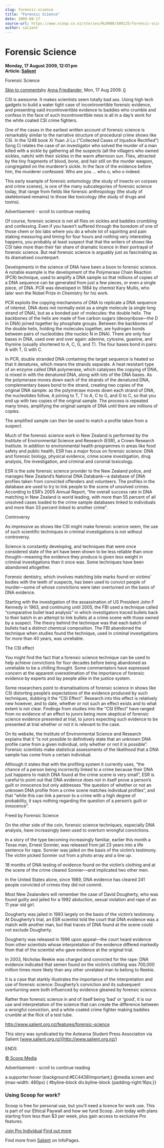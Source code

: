 ```yaml
---
slug: forensic-science
title: "Forensic Science"
date: 2009-08-17
source-url: https://www.scoop.co.nz/stories/HL0908/S00125/forensic-science.htm
author: salient
---
```

Forensic Science
================

**Monday, 17 August 2009, 12:01 pm**  
**Article: [Salient](https://info.scoop.co.nz/Salient)**

Forensic Science

[Skip to comments](http://www.salient.org.nz/features/forensic-science)by [Anna Friedlander](http://www.salient.org.nz/author/anna/), Mon, 17 Aug 2009. [0](http://www.salient.org.nz/features/forensic-science)

CSI is awesome. It makes scientists seem totally bad ass. Using high tech gadgets to build a water tight case of incontrovertible forensic evidence, and presenting said incontrovertible evidence to baddies who crumble and confess in the face of such incontrovertible ness is all in a day’s work for the white coated CSI crime fighters.

One of the cases in the earliest written account of forensic science is remarkably similar to the narrative structure of procedural crime shows like CSI. In the 1248 book Xi Yuan Ji Lu (“Collected Cases of Injustice Rectified”) Song Ci relates the case of an investigator who solved the murder of a man killed with a sickle by gathering all the suspects (all the villagers who owned sickles, natch) with their sickles in the warm afternoon sun. Flies, attracted by the tiny fragments of blood, bone, and hair still on the murder weapon, congregated on the murderer’s sickle. In the face of the evidence before him, the murderer confessed. Who are you … who o, who o indeed.

This early example of forensic entomology (the study of insects on corpses and crime scenes), is one of the many subcategories of forensic science today, that range from fields like forensic anthropology (the study of skeletonised remains) to those like toxicology (the study of drugs and toxins).

Advertisement - scroll to continue reading





Of course, forensic science is not all flies on sickles and baddies crumbling and confessing. Even if you haven’t suffered through the boredom of one of those chem or bio labs where you do a whole lot of squinting and pain staking measuring and timing for four hours and nothing very interesting happens, you probably at least suspect that that the writers of shows like CSI take more than their fair share of dramatic licence in their portrayal of forensic science. But real forensic science is arguably just as fascinating as its dramatised counterpart.

Developments in the science of DNA have been a boon to forensic science. A notable example is the development of the Polymerase Chain Reaction (PCR) technique, used to amplify a DNA sample so that millions of copies of a DNA sequence can be generated from just a few pieces, or even a single piece, of DNA. PCR was developed in 1984 by chemist Kary Mullis, who later won the Nobel Prize in Chemistry for his work.

PCR exploits the copying mechanisms of DNA to replicate a DNA sequence of interest. DNA does not normally exist as a single molecule (a single long strand of DNA), but as a bonded pair of molecules: the double helix. The backbones of the helix are made of five carbon sugars (deoxyribose—the D in DNA) joined together by phosphate groups. Between the backbones of the double helix, holding the molecules together, are hydrogen bonds between pairs of nucleotides (the nucleic N in DNA). There are only four bases in DNA, used over and over again: adenine, cytosine, guanine, and thymine (usually shortened to A, C, G, and T). The four bases bond in pairs: A with T, G with C.

In PCR, double stranded DNA containing the target sequence is heated so that it denatures, which means the strands separate. A heat resistant type of an enzyme called DNA polymerase, which catalyses the copying of DNA, is mixed in with the denatured DNA, along with lots of the DNA bases. As the polymerase moves down each of the strands of the denatured DNA, complementary bases bond to the strand, creating two copies of the original DNA sample: as the polymerase moves down each strand of DNA, the nucleotides follow, A joining to T, T to A, C to G, and G to C, so that you end up with two copies of the original sample. The process is repeated many times, amplifying the original sample of DNA until there are millions of copies.

The amplified sample can then be used to match a profile taken from a suspect.

Much of the forensic science work in New Zealand is performed by the Institute of Environmental Science and Research (ESR), a Crown Research Institute. In addition to environmental health programmes in areas like food safety and public health, ESR has a major focus on forensic science: DNA and forensic biology, physical evidence, crime scene investigation, drug analysis, fire investigation, and criminal and coronial toxicology.

ESR is the sole forensic science provider to the New Zealand police, and manages New Zealand’s National DNA Databank—a database of DNA profiles taken from convicted offenders and volunteers. The profiles in the database are used to try to link people to the scene of unsolved crimes. According to ESR’s 2005 Annual Report, “the overall success rate in DNA matching in New Zealand is world leading, with more than 55 percent of all unsolved cases loaded to the crime sample databases linked to individuals and more than 33 percent linked to another crime”.

Controversy

As impressive as shows like CSI might make forensic science seem, the use of such scientific techniques in criminal investigations is not without controversy.

Science is constantly developing, and techniques that were once considered state of the art have been shown to be less reliable than once thought—meaning the evidence they produce is given less weight in criminal investigations than it once was. Some techniques have been abandoned altogether.

Forensic dentistry, which involves matching bite marks found on victims’ bodies with the teeth of suspects, has been used to convict people of murder—some of whose convictions were later overturned on the basis of DNA evidence.

Starting with the investigation of the assassination of US President John F Kennedy in 1963, and continuing until 2005, the FBI used a technique called “comparative bullet lead analysis” in which investigators traced bullets back to their batch in an attempt to link bullets at a crime scene with those owned by a suspect. The theory behind the technique was that each batch of bullets had a distinct chemical composition. The FBI abandoned the technique when studies found the technique, used in criminal investigations for more than 40 years, was unreliable.

The CSI effect

You might find the fact that a forensic science technique can be used to help achieve convictions for four decades before being abandoned as unreliable to be a chilling thought. Some commentators have expressed concern at the apparent overestimation of the importance of forensic evidence by experts and lay people alike in the justice system.

Some researchers point to dramatisations of forensic science in shows like CSI distorting people’s expectations of the evidence produced by such techniques, dubbing it the “CSI Effect”. Research into this effect is relatively new however, and to date, whether or not such an effect exists and to what extent is not clear. Findings from studies into the “CSI Effect” have ranged from no evidence of an effect to jurors being more skeptical of forensic science evidence presented at trial, to jurors expecting such evidence to be presented at trial whether or not it is relevant to the case.

On its website, the Institute of Environmental Science and Research explains that it “is not possible to definitively state that an unknown DNA profile came from a given individual, only whether or not it is possible”. Forensic scientists make statistical assessments of the likelihood that a DNA sample has come from a certain individual.

Although it states that with the profiling system it currently uses, “the chance of a person being incorrectly linked to a crime because their DNA just happens to match DNA found at the crime scene is very small”, ESR is careful to point out that DNA evidence does not in itself prove a person’s guilt or innocence but only addresses “the question of whether or not an unknown DNA profile from a crime scene matches individual profiles”, and that “while this can link a person to a crime with a high degree of probability, it says nothing regarding the question of a person’s guilt or innocence”.

Freed by Forensic Science

On the other side of the coin, forensic science techniques, especially DNA analysis, have increasingly been used to overturn wrongful convictions.

In a story of the type becoming increasingly familiar, earlier this month a Texas man, Ernest Sonnier, was released from jail 23 years into a life sentence for rape. Sonnier was jailed on the basis of the victim’s testimony. The victim picked Sonnier out from a photo array and a line up.

18 months of DNA testing of evidence found on the victim’s clothing and at the scene of the crime cleared Sonnier—and implicated two other men.

In the United States alone, since 1989, DNA evidence has cleared 241 people convicted of crimes they did not commit.

Most New Zealanders will remember the case of David Dougherty, who was found guilty and jailed for a 1992 abduction, sexual violation and rape of an 11 year old girl.

Dougherty was jailed in 1993 largely on the basis of the victim’s testimony. At Dougherty’s trial, an ESR scientist told the court that DNA evidence was a match with another man, but that traces of DNA found at the scene could not exclude Dougherty.

Dougherty was released in 1996 upon appeal—the court heard evidence from other scientists whose interpretation of the evidence differed markedly from that of the scientist who gave evidence at the original trial.

In 2003, Nicholas Reekie was charged and convicted for the rape: DNA evidence indicated that semen found on the victim’s clothing was 700,000 million times more likely than any other unrelated man to belong to Reekie.

It is a case that starkly illustrates the importance of the interpretation and use of forensic science: Dougherty’s conviction and its subsequent overturning were both influenced by evidence gleaned by forensic science.

Rather than forensic science in and of itself being ‘bad’ or ‘good’, it is our use and interpretation of the science that can create the difference between a wrongful conviction, and a white coated crime fighter making baddies crumble at the flick of a test tube.

http://www.salient.org.nz/features/forensic-science

This story was syndicated by the Aotearoa Student Press Association via Salient [www.salient.org.nz](http://www.salient.org.nz/)

ENDS

[© Scoop Media](http://www.scoop.co.nz/about/terms.html)  

Advertisement - scroll to continue reading



a.supporter:hover {background:#EC4438!important;} @media screen and (max-width: 480px) { #byline-block div.byline-block {padding-right:16px;}}

### Using Scoop for work?

Scoop is free for personal use, but you’ll need a licence for work use. This is part of our Ethical Paywall and how we fund Scoop. Join today with plans starting from less than $3 per week, plus gain access to exclusive _Pro_ features.  
  
[Join Pro Individual](https://pro.scoop.co.nz/Individual/?from=ProIn24) [Find out more](https://pro.scoop.co.nz/using-scoop-for-work/?from=ProIn24)

Find more from [Salient](https://info.scoop.co.nz/Salient) on InfoPages.
